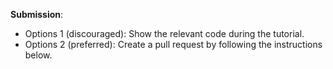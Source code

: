 **Submission**: 
* Options 1 (discouraged): Show the relevant code during the tutorial.
* Options 2 (preferred): Create a pull request by following the instructions below.

<include src="../../admin/appendixE-github.md#tutorial-pr-instructions" name="%%Admin &raquo; Appendix E: Using GitHub Project Hosting &raquo; Submitting Pull Requests for tutorials%%" dynamic />

